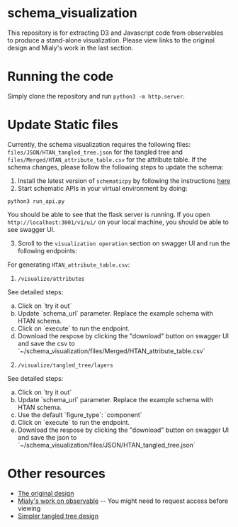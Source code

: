 # schema_visualization
This repository is for extracting D3 and Javascript code from observables to produce a stand-alone visualization. Please view links to the original design and Mialy's work in the last section. 

# Running the code
Simply clone the repository and run `python3 -m http.server`. 

# Update Static files
Currently, the schema visualization requires the following files: `files/JSON/HTAN_tangled_tree.json` for the tangled tree and `files/Merged/HTAN_attribute_table.csv` for the attribute table. If the schema changes, please follow the following steps to update the schema: 
1. Install the latest version of `schematicpy` by following the instructions [here](https://github.com/Sage-Bionetworks/schematic/blob/develop/README.md#installation:~:text=various%20data%20contributors.-,Installation,-Installation%20Requirements)
2. Start schematic APIs in your virtual environment by doing: 
```
python3 run_api.py
```
You should be able to see that the flask server is running. If you open `http://localhost:3001/v1/ui/` on your local machine, you should be able to see swagger UI. 

3. Scroll to the `visualization operation` section on swagger UI and run the following endpoints: 

For generating `HTAN_attribute_table.csv`: 
1) `/visualize/attributes`

See detailed steps:
<ol type="a">
<li>Click on `try it out`</li>
<li>Update `schema_url` parameter. Replace the example schema with HTAN schema.</li>
<li>Click on `execute` to run the endpoint. </li>
<li>Download the respose by clicking the "download" button on swagger UI and save the csv to `~/schema_visualization/files/Merged/HTAN_attribute_table.csv`</li>
</ol>


2) `/visualize/tangled_tree/layers`

See detailed steps:
<ol type="a">
<li>Click on `try it out`</li>
<li>Update `schema_url` parameter. Replace the example schema with HTAN schema.</li>
<li>Use the default `figure_type`: `component`</li>
<li>Click on `execute` to run the endpoint. </li>
<li>Download the respose by clicking the "download" button on swagger UI and save the json to `~/schema_visualization/files/JSON/HTAN_tangled_tree.json`</li>
</ol>


# Other resources
* [The original design](https://observablehq.com/@nitaku/tangled-tree-visualization-ii) 
* [Mialy's work on observable](https://observablehq.com/d/c3fd85acfb34db59) -- You might need to request access before viewing 
* [Simpler tangled tree design](https://observablehq.com/@nettly/tangled-tree-sourcing-facts)

